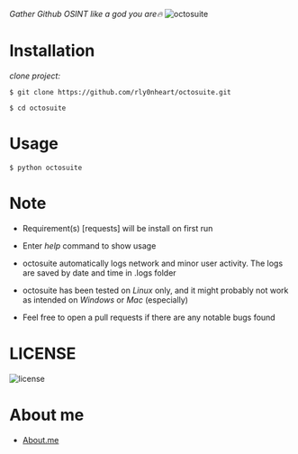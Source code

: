 *Gather Github OSINT like a god you are🔥*
![octosuite](https://user-images.githubusercontent.com/74001397/155878843-0e6e3337-98bf-4b4f-97f3-c31d8350468c.gif)


# Installation
*clone project:*

```
$ git clone https://github.com/rly0nheart/octosuite.git
```

```
$ cd octosuite
```

# Usage
```
$ python octosuite
```

# Note
* Requirement(s) [requests] will be install on first run
* Enter *help* command to show usage
* octosuite automatically logs network and minor user activity. The logs are saved by date and time in .logs folder

* octosuite has been tested on *Linux* only, and it might probably not work as intended on *Windows* or *Mac* (especially)

* Feel free to open a pull requests if there are any notable bugs found 

# LICENSE
![license](https://user-images.githubusercontent.com/74001397/137917929-2f2cdb0c-4d1d-4e4b-9f0d-e01589e027b5.png)

# About me
* [About.me](https://about.me/rly0nheart)
